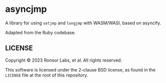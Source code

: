 # asyncjmp

A library for using `setjmp` and `longjmp` with WASM/WASI, based on asyncify.

Adapted from the Ruby codebase.

## LICENSE

Copyright © 2023 Ronsor Labs, et al. All rights reserved.

This software is licensed under the 2-clause BSD license, as found in the
`LICENSE` file at the root of this repository.

